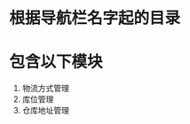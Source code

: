 <!--
 * @Author: Huang Chao Yi
 * @Email: 1089109@qq.com
 * @Date: 2021-02-20 10:26:39
 * @LastEditTime: 2021-02-20 10:28:03
-->
# 根据导航栏名字起的目录
# 包含以下模块
  1. 物流方式管理
  2. 库位管理
  3. 仓库地址管理